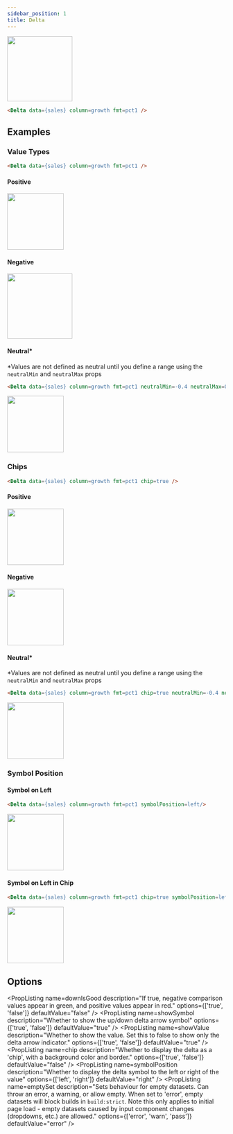 ```yaml
---
sidebar_position: 1
title: Delta
---
```


<img src="/img/delta-pos.png" width="150"/>

```markdown
<Delta data={sales} column=growth fmt=pct1 />
```

## Examples

### Value Types

```markdown
<Delta data={sales} column=growth fmt=pct1 />
```

#### Positive

<img src="/img/delta-pos.png" width="130"/>

#### Negative 

<img src="/img/delta-neg.png" width="150"/>

#### Neutral*
*Values are not defined as neutral until you define a range using the `neutralMin` and `neutralMax` props
```markdown
<Delta data={sales} column=growth fmt=pct1 neutralMin=-0.4 neutralMax=0.4 />
```
<img src="/img/delta-neut.png" width="130"/>

### Chips

```html
<Delta data={sales} column=growth fmt=pct1 chip=true />
```

#### Positive

<img src="/img/delta-chip-pos.png" width="130"/>

#### Negative 

<img src="/img/delta-chip-neg.png" width="130"/>

#### Neutral*
*Values are not defined as neutral until you define a range using the `neutralMin` and `neutralMax` props
```markdown
<Delta data={sales} column=growth fmt=pct1 chip=true neutralMin=-0.4 neutralMax=0.4 />
```
<img src="/img/delta-chip-neut.png" width="130"/>

### Symbol Position

#### Symbol on Left

```html
<Delta data={sales} column=growth fmt=pct1 symbolPosition=left/>
```

<img src="/img/delta-left.png" width="130"/>

#### Symbol on Left in Chip

```html
<Delta data={sales} column=growth fmt=pct1 chip=true symbolPosition=left/>
```

<img src="/img/delta-left-neg.png" width="130"/>

## Options

<PropListing
    name=data
    description="Query name, wrapped in curly braces"
    required
    options="query name"
/>
<PropListing
    name=column
    description="Column to pull values from"
    options="column name"
    defaultValue="First column"
/>
<PropListing
    name=row
    description="Row number to display. 0 is the first row."
    options="number"
    defaultValue="0"
/>
<PropListing
    name=value
    description="Pass a specific value to the component (e.g., value=100). Overridden by the data/column props."
    options="number"
/>
<PropListing
    name=fmt
    description="Format to use for the value (<a href='/core-concepts/formatting'>see available formats</a>)"
    options="Excel-style format | built-in format | custom format"
/>
<PropListing
    name=downIsGood
    description="If true, negative comparison values appear in green, and positive values appear in red."
    options={['true', 'false']}
    defaultValue="false"
/>
<PropListing
    name=showSymbol
    description="Whether to show the up/down delta arrow symbol"
    options={['true', 'false']}
    defaultValue="true"
/>
<PropListing
    name=showValue
    description="Whether to show the value. Set this to false to show only the delta arrow indicator."
    options={['true', 'false']}
    defaultValue="true"
/>
<PropListing
    name=text
    description="Text to display after the delta symbol and value"
    options="string"
/>
<PropListing
    name=neutralMin
    description="Start of the range for 'neutral' values, which appear in grey font with a dash instead of an up/down arrow. By default, neutral is not applied to any values."
    options="number"
    defaultValue="0"
/>
<PropListing
    name=neutralMax
    description="End of the range for 'neutral' values, which appear in grey font with a dash instead of an up/down arrow. By default, neutral is not applied to any values."
    options="number"
    defaultValue="0"
/>
<PropListing
    name=chip
    description="Whether to display the delta as a 'chip', with a background color and border."
    options={['true', 'false']}
    defaultValue="false"
/>
<PropListing
    name=symbolPosition
    description="Whether to display the delta symbol to the left or right of the value"
    options={['left', 'right']}
    defaultValue="right"
/>
<PropListing
    name=emptySet
    description="Sets behaviour for empty datasets. Can throw an error, a warning, or allow empty. When set to 'error', empty datasets will block builds in `build:strict`. Note this only applies to initial page load - empty datasets caused by input component changes (dropdowns, etc.) are allowed."
    options={['error', 'warn', 'pass']}
    defaultValue="error"
/>
<PropListing
    name=emptyMessage
    description="Text to display when an empty dataset is received - only applies when `emptySet` is 'warn' or 'pass', or when the empty dataset is a result of an input component change (dropdowns, etc.)."
    options="string"
    defaultValue="No records"
/>
